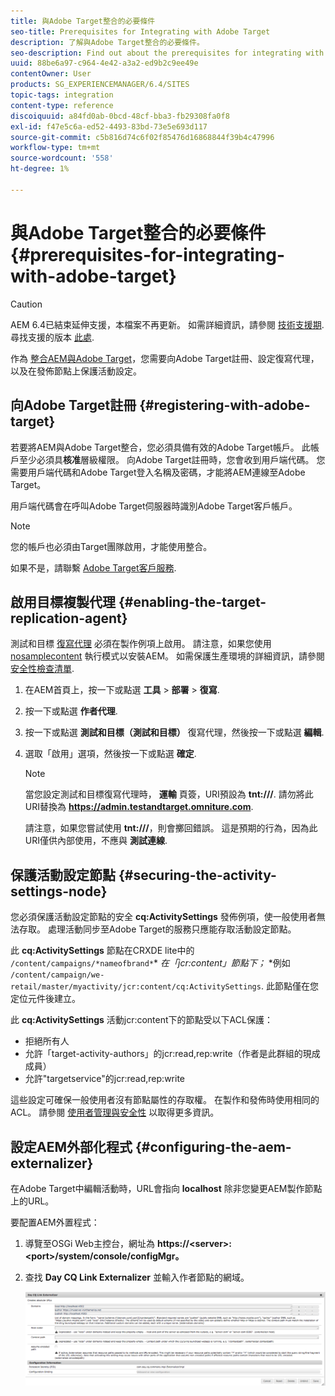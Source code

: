 ```yaml
---
title: 與Adobe Target整合的必要條件
seo-title: Prerequisites for Integrating with Adobe Target
description: 了解與Adobe Target整合的必要條件。
seo-description: Find out about the prerequisites for integrating with Adobe Target.
uuid: 88be6a97-c964-4e42-a3a2-ed9b2c9ee49e
contentOwner: User
products: SG_EXPERIENCEMANAGER/6.4/SITES
topic-tags: integration
content-type: reference
discoiquuid: a84fd0ab-0bcd-48cf-bba3-fb29308fa0f8
exl-id: f47e5c6a-ed52-4493-83bd-73e5e693d117
source-git-commit: c5b816d74c6f02f85476d16868844f39b4c47996
workflow-type: tm+mt
source-wordcount: '558'
ht-degree: 1%

---
```


# 與Adobe Target整合的必要條件{#prerequisites-for-integrating-with-adobe-target}

>[!CAUTION]
>
>AEM 6.4已結束延伸支援，本檔案不再更新。 如需詳細資訊，請參閱 [技術支援期](https://helpx.adobe.com//tw/support/programs/eol-matrix.html). 尋找支援的版本 [此處](https://experienceleague.adobe.com/docs/).

作為 [整合AEM與Adobe Target](/help/sites-administering/target.md)，您需要向Adobe Target註冊、設定復寫代理，以及在發佈節點上保護活動設定。

## 向Adobe Target註冊 {#registering-with-adobe-target}

若要將AEM與Adobe Target整合，您必須具備有效的Adobe Target帳戶。 此帳戶至少必須具**核准**層級權限。 向Adobe Target註冊時，您會收到用戶端代碼。 您需要用戶端代碼和Adobe Target登入名稱及密碼，才能將AEM連線至Adobe Target。

用戶端代碼會在呼叫Adobe Target伺服器時識別Adobe Target客戶帳戶。

>[!NOTE]
>
>您的帳戶也必須由Target團隊啟用，才能使用整合。
>
>
>如果不是，請聯繫 [Adobe Target客戶服務](https://experienceleague.adobe.com/docs/target/using/cmp-resources-and-contact-information.html).

## 啟用目標複製代理 {#enabling-the-target-replication-agent}

測試和目標 [復寫代理](/help/sites-deploying/replication.md) 必須在製作例項上啟用。 請注意，如果您使用 [nosamplecontent](/help/sites-deploying/configure-runmodes.md#using-samplecontent-and-nosamplecontent) 執行模式以安裝AEM。 如需保護生產環境的詳細資訊，請參閱 [安全性檢查清單](/help/sites-administering/security-checklist.md).

1. 在AEM首頁上，按一下或點選 **工具** > **部署** > **復寫**.
1. 按一下或點選 **作者代理**.
1. 按一下或點選 **測試和目標（測試和目標）** 復寫代理，然後按一下或點選 **編輯**.
1. 選取「啟用」選項，然後按一下或點選 **確定**.

   >[!NOTE]
   >
   >當您設定測試和目標復寫代理時， **運輸** 頁簽，URI預設為 **tnt:///**. 請勿將此URI替換為 **https://admin.testandtarget.omniture.com**.
   >
   >請注意，如果您嘗試使用 **tnt:///**，則會擲回錯誤。 這是預期的行為，因為此URI僅供內部使用，不應與 **測試連線**.

## 保護活動設定節點 {#securing-the-activity-settings-node}

您必須保護活動設定節點的安全 **cq:ActivitySettings** 發佈例項，使一般使用者無法存取。 處理活動同步至Adobe Target的服務只應能存取活動設定節點。

此 **cq:ActivitySettings** 節點在CRXDE lite中的 `/content/campaigns/*nameofbrand*`* *在「jcr:content」節點下；* *例如 `/content/campaign/we-retail/master/myactivity/jcr:content/cq:ActivitySettings`. 此節點僅在您定位元件後建立。

此 **cq:ActivitySettings** 活動jcr:content下的節點受以下ACL保護：

* 拒絕所有人
* 允許「target-activity-authors」的jcr:read,rep:write（作者是此群組的現成成員）
* 允許&quot;targetservice&quot;的jcr:read,rep:write

這些設定可確保一般使用者沒有節點屬性的存取權。 在製作和發佈時使用相同的ACL。 請參閱 [使用者管理與安全性](/help/sites-administering/security.md) 以取得更多資訊。

## 設定AEM外部化程式 {#configuring-the-aem-externalizer}

在Adobe Target中編輯活動時，URL會指向 **localhost** 除非您變更AEM製作節點上的URL。

要配置AEM外置程式：

1. 導覽至OSGi Web主控台，網址為 **https://&lt;server>:&lt;port>/system/console/configMgr。**
1. 查找 **Day CQ Link Externalizer** 並輸入作者節點的網域。

   ![chlimage_1-120](assets/chlimage_1-120.png)
